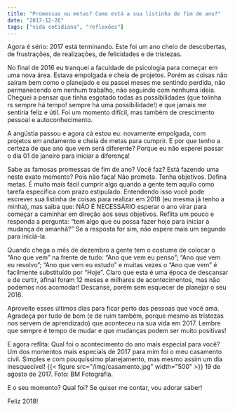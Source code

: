 ```yaml
---
title: "Promessas ou metas? Como está a sua listinha de fim de ano?"
date: "2017-12-26"
tags: ["vida cotidiana", "reflexões"]
---
```


Agora é sério: 2017 está terminando. Este foi um ano cheio de descobertas, de frustrações, de realizações, de felicidades e de tristezas.

No final de 2016 eu tranquei a faculdade de psicologia para começar em uma nova área.  Estava empolgada e cheia de projetos. Porém as coisas não saíram bem como o planejado e eu passei meses me sentindo perdida, não permanecendo em nenhum trabalho, não seguindo com nenhuma ideia. Cheguei a pensar que tinha esgotado todas as possibilidades (que tolinha rs sempre há tempo! sempre há uma possibilidade!) e que jamais me sentiria feliz e útil. Foi um momento difícil, mas também de crescimento pessoal e autoconhecimento.

A angústia passou e agora cá estou eu: novamente empolgada, com projetos em andamento e cheia de metas para cumprir.
E por que tenho a certeza de que ano que vem será diferente? Porque eu não esperei passar o dia 01 de janeiro para iniciar a diferença!

Sabe as famosas promessas de fim de ano? Você faz? Está fazendo uma neste exato momento? Pois não faça! Não prometa. Tenha objetivos. Defina metas. É muito mais fácil cumprir algo quando a gente tem aquilo como tarefa específica com prazo estipulado.
Entendendo isso você pode escrever sua listinha de coisas para realizar em 2018 (eu mesma já tenho a minha), mas saiba que: NÃO É NECESSÁRIO esperar o ano virar para começar a caminhar em direção aos seus objetivos. Reflita um pouco e responda a pergunta: “tem algo que eu possa fazer hoje para iniciar a mudança de amanhã?” Se a resposta for sim, não espere mais um segundo para iniciá-la.

Quando chega o mês de dezembro a gente tem o costume de colocar o “Ano que vem” na frente de tudo: “Ano que vem eu penso”; “Ano que vem eu resolvo”; “Ano que vem eu estudo” e muitas vezes o “Ano que vem” é facilmente substituído por “Hoje”. Claro que esta é uma época de descansar e de curtir, afinal foram 12 meses e milhares de acontecimentos, mas não podemos nos acomodar! Descanse, porém sem esquecer de planejar o seu 2018.

Aproveite esses últimos dias para ficar perto das pessoas que você ama. Agradeça por tudo de bom (e de ruim também, porque mesmo as tristezas nos servem de aprendizado) que aconteceu na sua vida em 2017. Lembre que sempre é tempo de mudar e que mudanças podem ser muito positivas!

E agora reflita: Qual foi o acontecimento do ano mais especial para você?
Um dos momentos mais especiais de 2017 para mim foi o meu casamento civil. Simples e com pouquíssimo planejamento, mas mesmo assim um dia inesquecível!
{{< figure src="/img/casamento.jpg" width="500" >}}
19 de agosto de 2017.
Foto: BM Fotografia.

E o seu momento? Qual foi? Se quiser me contar, vou adorar saber!

Feliz 2018!
